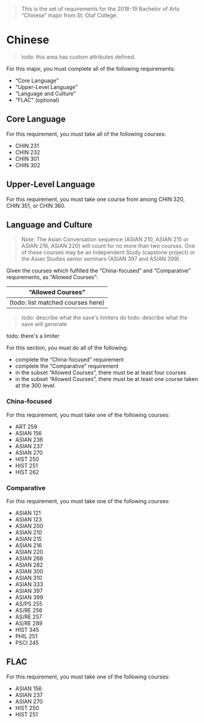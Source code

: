 > This is the set of requirements for the 2018-19 Bachelor of Arts “Chinese”
> major from St. Olaf College.

# Chinese
> todo: this area has custom attributes defined.

For this major, you must complete all of the following requirements:

- “Core Language”
- “Upper-Level Language”
- “Language and Culture”
- “FLAC” (optional)

## Core Language
For this requirement, you must take all of the following courses:

- CHIN 231
- CHIN 232
- CHIN 301
- CHIN 302


## Upper-Level Language
For this requirement, you must take one course from among CHIN 320, CHIN 351, or CHIN 360.


## Language and Culture
> Note: The Asian Conversation sequence (ASIAN 210, ASIAN 215 or ASIAN 216,
> ASIAN 220) will count for no more than two courses.
> One of these courses may be an Independent Study (capstone project) or the
> Asian Studies senior seminars (ASIAN 397 and ASIAN 399).

Given the courses which fulfilled the “China-focused” and “Comparative” requirements, as “Allowed Courses”:

| “Allowed Courses” |
| ----------------- |
| (todo: list matched courses here) |

> todo: describe what the save's limiters do
> todo: describe what the save will generate

todo: there's a limiter

For this section, you must do all of the following:

- complete the “China-focused” requirement
- complete the “Comparative” requirement
- in the subset “Allowed Courses”, there must be at least four courses
- in the subset “Allowed Courses”, there must be at least one course taken at the 300 level

### China-focused
For this requirement, you must take one of the following courses:

- ART 259
- ASIAN 156
- ASIAN 236
- ASIAN 237
- ASIAN 270
- HIST 250
- HIST 251
- HIST 262

### Comparative
For this requirement, you must take one of the following courses:

- ASIAN 121
- ASIAN 123
- ASIAN 200
- ASIAN 210
- ASIAN 215
- ASIAN 216
- ASIAN 220
- ASIAN 268
- ASIAN 282
- ASIAN 300
- ASIAN 310
- ASIAN 333
- ASIAN 397
- ASIAN 399
- AS/PS 255
- AS/RE 256
- AS/RE 257
- AS/RE 289
- HIST 345
- PHIL 251
- PSCI 245


## FLAC
For this requirement, you must take one of the following courses:

- ASIAN 156
- ASIAN 237
- ASIAN 270
- HIST 250
- HIST 251


